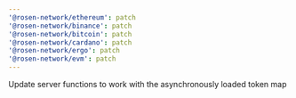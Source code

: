```yaml
---
'@rosen-network/ethereum': patch
'@rosen-network/binance': patch
'@rosen-network/bitcoin': patch
'@rosen-network/cardano': patch
'@rosen-network/ergo': patch
'@rosen-network/evm': patch
---
```


Update server functions to work with the asynchronously loaded token map
